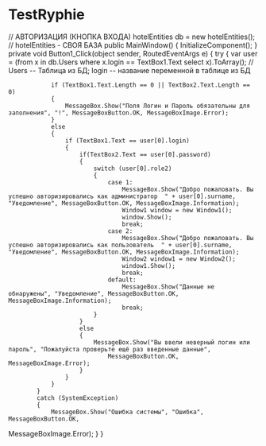 # TestRyphie
// АВТОРИЗАЦИЯ (КНОПКА ВХОДА)
hotelEntities db = new hotelEntities(); // hotelEntities - СВОЯ БАЗА
        public MainWindow() 
        { 
            InitializeComponent(); 
        } 
        private void Button1_Click(object sender, RoutedEventArgs e) 
        { 
            try 
            { 
                var user = (from x in db.Users where x.login == TextBox1.Text select x).ToArray();           // Users -- Таблица из БД; login -- название переменной в таблице из БД
                
                if (TextBox1.Text.Length == 0 || TextBox2.Text.Length == 0) 
                { 
                    MessageBox.Show("Поля Логин и Пароль обязательны для заполнения", "!", MessageBoxButton.OK, MessageBoxImage.Error); 
                } 
                else 
                { 
                    if (TextBox1.Text == user[0].login) 
                    { 
                        if(TextBox2.Text == user[0].password) 
                        { 
                            switch (user[0].role2) 
                            { 
                                case 1: 
                                    MessageBox.Show("Добро пожаловать. Вы успешно авторизировались как администратор  " + user[0].surname, "Уведомление", MessageBoxButton.OK, MessageBoxImage.Information); 
                                    Window1 window = new Window1(); 
                                    window.Show(); 
                                    break; 
                                case 2: 
                                    MessageBox.Show("Добро пожаловать. Вы успешно авторизировались как пользователь  " + user[0].surname, "Уведомление", MessageBoxButton.OK, MessageBoxImage.Information); 
                                    Window2 window1 = new Window2(); 
                                    window1.Show(); 
                                    break; 
                                default: 
                                    MessageBox.Show("Данные не обнаружены", "Уведомление", MessageBoxButton.OK, MessageBoxImage.Information); 
                                    break; 
                            } 
                        } 
                        else  
                        { 
                            MessageBox.Show("Вы ввели неверный логин или пароль", "Пожалуйста проверьте ещё раз введенные данные",  
                                MessageBoxButton.OK, MessageBoxImage.Error); 
                        } 
                    } 
                } 
            } 
            catch (SystemException) 
            { 
                MessageBox.Show("Ошибка системы", "Ошибка", MessageBoxButton.OK, 
MessageBoxImage.Error); 
            } 
        }

